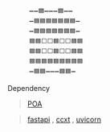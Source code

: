           ➖➖🟦➖➖➖🟦➖➖
          ➖🟦🟦🟦🟦🟦🟦🟦➖                
          ➖🟦🟦🟦🟦🟦🟦🟦➖
          🟦🟦⬜️⬜️🟦⬜️⬜️🟦🟦
          🟦🟦⬜️⬜️🟦⬜️⬜️🟦🟦
          🟦🟦🟦🟦🟦🟦🟦🟦🟦
          ➖🟦🟦➖➖➖🟦🟦➖




Dependency

> [POA](https://github.com/jangdokang/POA.git)

> [fastapi](https://github.com/tiangolo/fastapi) , [ccxt](https://github.com/ccxt/ccxt) , [uvicorn](https://github.com/encode/uvicorn)
